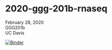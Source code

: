 # 2020-ggg-201b-rnaseq

February 28, 2020  
GGG201b  
UC Davis

[![Binder](https://mybinder.org/badge_logo.svg)](https://mybinder.org/v2/gh/ngs-docs/2020-ggg-201b-rnaseq.git/master)

